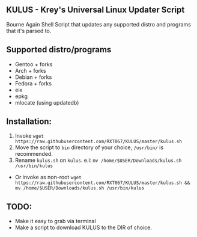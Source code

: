 <h2 aligh="center">KULUS - Krey's Universal Linux Updater Script</h2>

Bourne Again Shell Script that updates any supported distro and programs that it's parsed to.

## Supported distro/programs
- Gentoo + forks
- Arch + forks
- Debian + forks
- Fedora + forks
- eix
- epkg
- mlocate (using updatedb)

## Installation:
1. Invoke `wget https://raw.githubusercontent.com/RXT067/KULUS/master/kulus.sh`
2. Move the script to `bin` directory of your choice, `/usr/bin/` is recommended.
3. Rename `kulus.sh` on `kulus`.
e.i: `mv /home/$USER/Downloads/kulus.sh /usr/bin/kulus`

- Or invoke as non-root
`wget https://raw.githubusercontent.com/RXT067/KULUS/master/kulus.sh && mv /home/$USER/Downloads/kulus.sh /usr/bin/kulus`

## TODO:
- Make it easy to grab via terminal
- Make a script to download KULUS to the DIR of choice.
